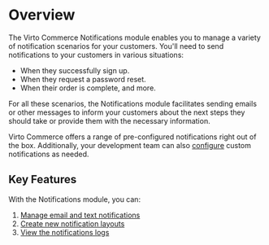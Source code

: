 # Overview

The Virto Commerce Notifications module enables you to manage a variety of notification scenarios for your customers. You'll need to send notifications to your customers in various situations:

* When they successfully sign up.
* When they request a password reset.
* When their order is complete, and more.

For all these scenarios, the Notifications module facilitates sending emails or other messages to inform your customers about the next steps they should take or provide them with the necessary information.

Virto Commerce offers a range of pre-configured notifications right out of the box. Additionally, your development team can also [configure](../../../dev_docs/docs/Fundamentals/Notifications/configuration.md) custom notifications as needed.
	
## Key Features

With the Notifications module, you can:

1. [Manage email and text notifications](notification-list.md)
2. [Create new notification layouts](notification-layouts.md)
3. [View the notifications logs](notification-log.md)
